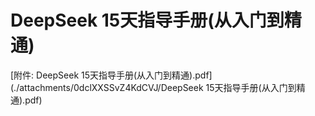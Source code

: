 # DeepSeek 15天指导手册(从入门到精通)

[附件: DeepSeek 15天指导手册(从入门到精通).pdf](./attachments/0dclXXSSvZ4KdCVJ/DeepSeek 15天指导手册(从入门到精通).pdf)
